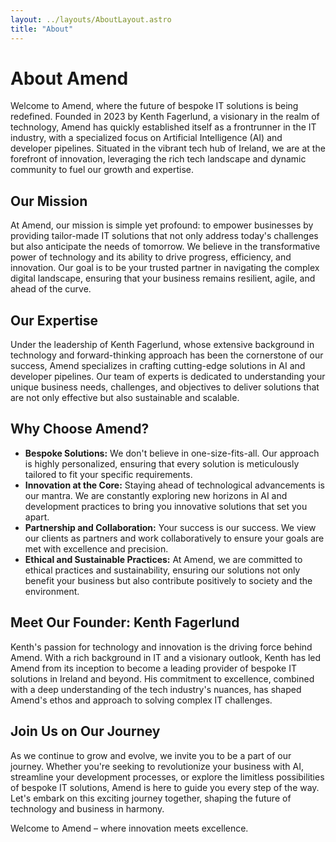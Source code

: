 ```yaml
---
layout: ../layouts/AboutLayout.astro
title: "About"
---
```


# About Amend

Welcome to Amend, where the future of bespoke IT solutions is being redefined. Founded in 2023 by Kenth Fagerlund, a visionary in the realm of technology, Amend has quickly established itself as a frontrunner in the IT industry, with a specialized focus on Artificial Intelligence (AI) and developer pipelines. Situated in the vibrant tech hub of Ireland, we are at the forefront of innovation, leveraging the rich tech landscape and dynamic community to fuel our growth and expertise.

## Our Mission

At Amend, our mission is simple yet profound: to empower businesses by providing tailor-made IT solutions that not only address today's challenges but also anticipate the needs of tomorrow. We believe in the transformative power of technology and its ability to drive progress, efficiency, and innovation. Our goal is to be your trusted partner in navigating the complex digital landscape, ensuring that your business remains resilient, agile, and ahead of the curve.

## Our Expertise

Under the leadership of Kenth Fagerlund, whose extensive background in technology and forward-thinking approach has been the cornerstone of our success, Amend specializes in crafting cutting-edge solutions in AI and developer pipelines. Our team of experts is dedicated to understanding your unique business needs, challenges, and objectives to deliver solutions that are not only effective but also sustainable and scalable.

## Why Choose Amend?

- **Bespoke Solutions:** We don't believe in one-size-fits-all. Our approach is highly personalized, ensuring that every solution is meticulously tailored to fit your specific requirements.
- **Innovation at the Core:** Staying ahead of technological advancements is our mantra. We are constantly exploring new horizons in AI and development practices to bring you innovative solutions that set you apart.
- **Partnership and Collaboration:** Your success is our success. We view our clients as partners and work collaboratively to ensure your goals are met with excellence and precision.
- **Ethical and Sustainable Practices:** At Amend, we are committed to ethical practices and sustainability, ensuring our solutions not only benefit your business but also contribute positively to society and the environment.

## Meet Our Founder: Kenth Fagerlund

Kenth's passion for technology and innovation is the driving force behind Amend. With a rich background in IT and a visionary outlook, Kenth has led Amend from its inception to become a leading provider of bespoke IT solutions in Ireland and beyond. His commitment to excellence, combined with a deep understanding of the tech industry's nuances, has shaped Amend's ethos and approach to solving complex IT challenges.

## Join Us on Our Journey

As we continue to grow and evolve, we invite you to be a part of our journey. Whether you're seeking to revolutionize your business with AI, streamline your development processes, or explore the limitless possibilities of bespoke IT solutions, Amend is here to guide you every step of the way. Let's embark on this exciting journey together, shaping the future of technology and business in harmony.

Welcome to Amend – where innovation meets excellence.
